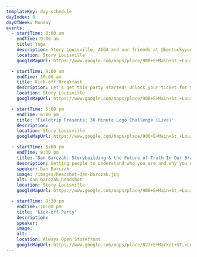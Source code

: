 ```yaml
---
templateKey: day-schedule
dayIndex: 0
dayOfWeek: Monday
events:
  - startTime: 8:00 am
    endTime: 9:00 am
    title: Yoga
    description: Story Louisville, AIGA and our friends at @kentuckyyogainitiative invite you to start your Design Week off right with free yoga surrounded by natural light in our 3rd floor event space.
    location: Story Louisville
    googleMapUrl: https://www.google.com/maps/place/900+E+Main+St,+Louisville,+KY+40206/@38.2541017,-85.7378052,17z/data=!3m1!4b1!4m5!3m4!1s0x886972db4be694c9:0x5714d0e59139e964!8m2!3d38.2540975!4d-85.7356165

  - startTime: 9:00 am
    endTime: 10:00 am
    title: Kick-off Breakfast
    description: Let's get this party started! Unlock your ticket for the week. Swing by, sign in and pick up your passport.
    location: Story Louisville
    googleMapUrl: https://www.google.com/maps/place/900+E+Main+St,+Louisville,+KY+40206/@38.2541017,-85.7378052,17z/data=!3m1!4b1!4m5!3m4!1s0x886972db4be694c9:0x5714d0e59139e964!8m2!3d38.2540975!4d-85.7356165

  - startTime: 5:00 pm
    endTime: 6:00 pm
    title: 'Fieldtrip Presents: 30 Minute Logo Challenge (Live)'
    description:
    location: Story Louisville
    googleMapUrl: https://www.google.com/maps/place/900+E+Main+St,+Louisville,+KY+40206/@38.2541017,-85.7378052,17z/data=!3m1!4b1!4m5!3m4!1s0x886972db4be694c9:0x5714d0e59139e964!8m2!3d38.2540975!4d-85.7356165

  - startTime: 6:00 pm
    endTime: 8:30 pm
    title: 'Dan Barczak: Storybuilding & the Future of Truth In Our Branded World'
    description: Getting people to understand who you are and why you exist as a human being or as an organization sounds easy. It's not. Especially when things around us are in a constant state of disruption. Dan will share the essentials of building brands and businesses rooted in truth, and some foundational principles for how we communicate as humans – and how this thinking can translate to how people actually experience your brand, whether you're a startup, a global giant, a nonprofit, or the underserved.
    speaker: Dan Barczak
    image: /images/headshot-dan-barczak.jpg
    alt: dan barczak headshot
    location: Story Louisville
    googleMapUrl: https://www.google.com/maps/place/900+E+Main+St,+Louisville,+KY+40206/@38.2541017,-85.7378052,17z/data=!3m1!4b1!4m5!3m4!1s0x886972db4be694c9:0x5714d0e59139e964!8m2!3d38.2540975!4d-85.7356165

  - startTime: 8:30 pm
    endTime: 10:00 pm
    title: 'Kick-off Party'
    description:
    speaker:
    image:
    alt:
    location: Always Open Storefront
    googleMapUrl: https://www.google.com/maps/place/827+E+Market+St,+Louisville,+KY+40206/@38.2535377,-85.7389026,17z/data=!3m1!4b1!4m5!3m4!1s0x886972c4c43512af:0x4a596a5908153b94!8m2!3d38.2535335!4d-85.7367139
---
```

